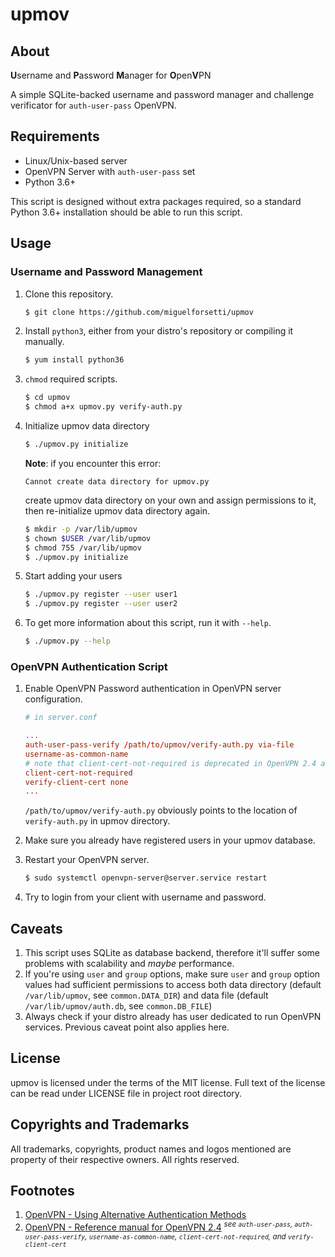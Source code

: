 # upmov

## About
**U**sername and **P**assword **M**anager for **O**pen**V**PN

A simple SQLite-backed username and password manager and challenge verificator for `auth-user-pass` OpenVPN.

## Requirements
* Linux/Unix-based server
* OpenVPN Server with `auth-user-pass` set
* Python 3.6+

This script is designed without extra packages required, so a standard Python 3.6+ installation should be able to run this script.

## Usage
### Username and Password Management
1. Clone this repository.

    ```bash
    $ git clone https://github.com/miguelforsetti/upmov
    ```

1. Install `python3`, either from your distro's repository or compiling it manually.

    ```bash
    $ yum install python36
    ```

1. `chmod` required scripts.

    ```bash
    $ cd upmov
    $ chmod a+x upmov.py verify-auth.py
    ```

1. Initialize upmov data directory

    ```bash
    $ ./upmov.py initialize
    ```

    **Note**: if you encounter this error:

    ```
    Cannot create data directory for upmov.py
    ```

    create upmov data directory on your own and assign permissions to it, then re-initialize upmov data directory again.

    ```bash
    $ mkdir -p /var/lib/upmov
    $ chown $USER /var/lib/upmov
    $ chmod 755 /var/lib/upmov
    $ ./upmov.py initialize
    ```

1. Start adding your users

    ```bash
    $ ./upmov.py register --user user1
    $ ./upmov.py register --user user2
    ```

1. To get more information about this script, run it with `--help`.

    ```bash
    $ ./upmov.py --help
    ```

### OpenVPN Authentication Script
1. Enable OpenVPN Password authentication in OpenVPN server configuration.

    ```conf
    # in server.conf

    ...
    auth-user-pass-verify /path/to/upmov/verify-auth.py via-file
    username-as-common-name
    # note that client-cert-not-required is deprecated in OpenVPN 2.4 and will be removed in 2.5
    client-cert-not-required
    verify-client-cert none
    ...
    ```
    `/path/to/upmov/verify-auth.py` obviously points to the location of `verify-auth.py` in upmov directory.

1. Make sure you already have registered users in your upmov database.

1. Restart your OpenVPN server.
    ```bash
    $ sudo systemctl openvpn-server@server.service restart
    ```

1. Try to login from your client with username and password.

## Caveats

1. This script uses SQLite as database backend, therefore it'll suffer some problems with scalability and *maybe* performance.
1. If you're using `user` and `group` options, make sure `user` and `group` option values had sufficient permissions to access both data directory (default `/var/lib/upmov`, see `common.DATA_DIR`) and data file (default `/var/lib/upmov/auth.db`, see `common.DB_FILE`)
1. Always check if your distro already has user dedicated to run OpenVPN services. Previous caveat point also applies here.

## License
upmov is licensed under the terms of the MIT license. Full text of the license can be read under LICENSE file in project root directory.

## Copyrights and Trademarks
All trademarks, copyrights, product names and logos mentioned are property of their respective owners. All rights reserved.

## Footnotes
1. [OpenVPN - Using Alternative Authentication Methods](https://openvpn.net/community-resources/using-alternative-authentication-methods/)
1. [OpenVPN - Reference manual for OpenVPN 2.4](https://openvpn.net/community-resources/reference-manual-for-openvpn-2-4/) <sup>*see `auth-user-pass`, `auth-user-pass-verify`, `username-as-common-name`, `client-cert-not-required`, and `verify-client-cert`*</sup>
